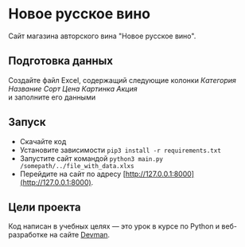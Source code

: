 # Новое русское вино

Сайт магазина авторского вина "Новое русское вино".

## Подготовка данных
Создайте файл Excel, содержащий следующие колонки 
*Категория	Название	Сорт	Цена	Картинка	Акция*  
и заполните его данными

## Запуск

- Скачайте код
- Установите зависимости `pip3 install -r requirements.txt`
- Запустите сайт командой `python3 main.py /somepath/../file_with_data.xlxs`
- Перейдите на сайт по адресу [http://127.0.0.1:8000](http://127.0.0.1:8000).

## Цели проекта

Код написан в учебных целях — это урок в курсе по Python и веб-разработке на сайте [Devman](https://dvmn.org).
